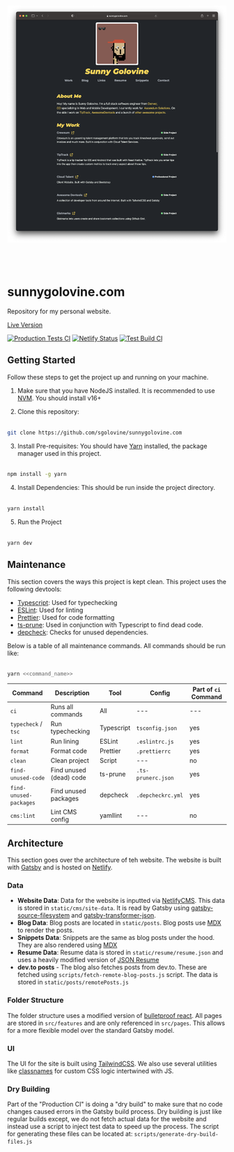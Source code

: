 <!-- [ Header ] -->
<div style="width:100%;display:flex;flex-direction:row;justify-content:center;">
  <div style="height:600px;">
    <img alt="website-screenshot" src="./screenshots/website.png" />
  </div>
</div>

# sunnygolovine.com

Repository for my personal website.

[Live Version](https://sunnygolovine.com)

[![Production Tests CI](https://github.com/sgolovine/sunnygolovine.com/actions/workflows/production-tests-ci.yml/badge.svg)](https://github.com/sgolovine/sunnygolovine.com/actions/workflows/production-tests-ci.yml) [![Netlify Status](https://api.netlify.com/api/v1/badges/fcc5dfd2-8bb8-47c9-9cc6-c65653e4d33d/deploy-status)](https://app.netlify.com/sites/sunnygolovine/deploys) [![Test Build CI](https://github.com/sgolovine/sunnygolovine.com/actions/workflows/production-build-ci.yml/badge.svg)](https://github.com/sgolovine/sunnygolovine.com/actions/workflows/production-build-ci.yml)

## Getting Started

Follow these steps to get the project up and running on your machine.

1. Make sure that you have NodeJS installed. It is recommended to use [NVM](https://github.com/nvm-sh/nvm). You should install v16+

2. Clone this repository:

```bash

git clone https://github.com/sgolovine/sunnygolovine.com

```

3. Install Pre-requisites: You should have [Yarn](https://yarnpkg.com/) installed, the package manager used in this project.

```bash

npm install -g yarn

```

4. Install Dependencies: This should be run inside the project directory.

```bash

yarn install

```

5. Run the Project

```bash

yarn dev

```

## Maintenance

This section covers the ways this project is kept clean. This project uses the following devtools:

- [Typescript](https://www.typescriptlang.org/): Used for typechecking
- [ESLint](https://eslint.org/): Used for linting
- [Prettier](https://prettier.io/): Used for code formatting
- [ts-prune](https://github.com/nadeesha/ts-prune): Used in conjunction with Typescript to find dead code.
- [depcheck](https://github.com/depcheck/depcheck): Checks for unused dependencies.

Below is a table of all maintenance commands. All commands should be run like:

```bash

yarn <<command_name>>

```

| Command                | Description             | Tool       | Config             | Part of `ci` Command |
| ---------------------- | ----------------------- | ---------- | ------------------ | -------------------- |
| `ci`                   | Runs all commands       | All        | ---                | ---                  |
| `typecheck` / `tsc`    | Run typechecking        | Typescript | `tsconfig.json`    | yes                  |
| `lint`                 | Run lining              | ESLint     | `.eslintrc.js`     | yes                  |
| `format`               | Format code             | Prettier   | `.prettierrc`      | yes                  |
| `clean`                | Clean project           | Script     | ---                | no                   |
| `find-unused-code`     | Find unused (dead) code | ts-prune   | `.ts-prunerc.json` | yes                  |
| `find-unused-packages` | Find unused packages    | depcheck   | `.depcheckrc.yml`  | yes                  |
| `cms:lint`             | Lint CMS config         | yamllint   | ---                | no                   |

## Architecture

This section goes over the architecture of teh website. The website is built with [Gatsby](https://www.gatsbyjs.com/) and is hosted on [Netlify](https://www.netlify.com/).

### Data

- **Website Data**: Data for the website is inputted via [NetlifyCMS](https://www.netlifycms.org/). This data is stored in `static/cms/site-data`. It is read by Gatsby using [gatsby-source-filesystem](https://www.gatsbyjs.com/plugins/gatsby-source-filesystem/) and [gatsby-transformer-json](https://www.gatsbyjs.com/plugins/gatsby-transformer-json/).
- **Blog Data**: Blog posts are located in `static/posts`. Blog posts use [MDX](https://mdxjs.com/) to render the posts.
- **Snippets Data**: Snippets are the same as blog posts under the hood. They are also rendered using [MDX](https://mdxjs.com/)
- **Resume Data**: Resume data is stored in `static/resume/resume.json` and uses a heavily modified version of [JSON Resume](https://jsonresume.org/)
- **dev.to posts** - The blog also fetches posts from dev.to. These are fetched using `scripts/fetch-remote-blog-posts.js` script. The data is stored in `static/posts/remotePosts.js`

### Folder Structure

The folder structure uses a modified version of [bulletproof react](https://github.com/alan2207/bulletproof-react). All pages are stored in `src/features` and are only referenced in `src/pages`. This allows for a more flexible model over the standard Gatsby model.

### UI

The UI for the site is built using [TailwindCSS](https://tailwindcss.com/). We also use several utilities like [classnames](https://www.npmjs.com/package/classnames) for custom CSS logic intertwined with JS.

### Dry Building

Part of the "Production CI" is doing a "dry build" to make sure that no code changes caused errors in the Gatsby build process. Dry building is just like regular builds except, we do not fetch actual data for the website and instead use a script to inject test data to speed up the process. The script for generating these files can be located at: `scripts/generate-dry-build-files.js`
